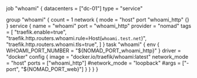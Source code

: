 job "whoami" {
  datacenters = ["dc-01"]
  type = "service"

  group "whoami" {
    count = 1
    network {
      mode = "host"
      port "whoami_http" {}
    }
    service {
      name = "whoami"
      port = "whoami_http"
      provider = "nomad"
      tags = [
        "traefik.enable=true",
        "traefik.http.routers.whoami.rule=Host(`whoami.test.net`)",
        "traefik.http.routers.whoami.tls=true",
      ]
    }
    task "whoami" {
      env {
        WHOAMI_PORT_NUMBER = "${NOMAD_PORT_whoami_http}"
      }
      driver = "docker"
      config {
        image = "docker.io/traefik/whoami:latest"
        network_mode = "host"
        ports = ["whoami_http"]
        #network_mode = "loopback"
        #args = ["-port", "${NOMAD_PORT_web}"]
      }
    }
  }
}